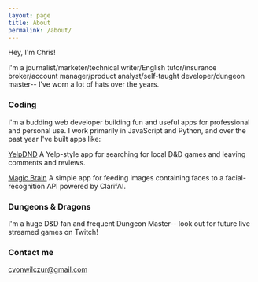 ```yaml
---
layout: page
title: About
permalink: /about/
---
```


Hey, I'm Chris!

I'm a journalist/marketer/technical writer/English tutor/insurance broker/account manager/product analyst/self-taught developer/dungeon master-- I've worn a lot of hats over the years.

### Coding

I'm a budding web developer building fun and useful apps for professional and personal use. I work primarily in JavaScript and Python, and over the past year I've built apps like:

[YelpDND](https://yelpdnd.herokuapp.com/groups)
A Yelp-style app for searching for local D&D games and leaving comments and reviews.

[Magic Brain](https://facial-recognition-game.herokuapp.com/)
A simple app for feeding images containing faces to a facial-recognition API powered by ClarifAI.

### Dungeons & Dragons

I'm a huge D&D fan and frequent Dungeon Master-- look out for future live streamed games on Twitch!

### Contact me

[cvonwilczur@gmail.com](mailto:cvonwilczur@domain.com)
